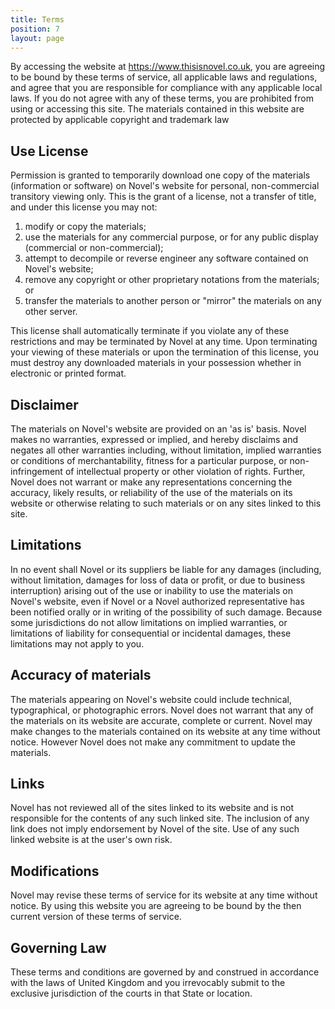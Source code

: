```yaml
---
title: Terms
position: 7
layout: page
---
```


By accessing the website at https://www.thisisnovel.co.uk, you are agreeing to be bound by these terms of service, all applicable laws and regulations, and agree that you are responsible for compliance with any applicable local laws. If you do not agree with any of these terms, you are prohibited from using or accessing this site. The materials contained in this website are protected by applicable copyright and trademark law

## Use License

Permission is granted to temporarily download one copy of the materials (information or software) on Novel's website for personal, non-commercial transitory viewing only. This is the grant of a license, not a transfer of title, and under this license you may not:

1. modify or copy the materials;
2. use the materials for any commercial purpose, or for any public display (commercial or non-commercial);
3. attempt to decompile or reverse engineer any software contained on Novel's website;
4. remove any copyright or other proprietary notations from the materials; or
5. transfer the materials to another person or "mirror" the materials on any other server.

This license shall automatically terminate if you violate any of these restrictions and may be terminated by Novel at any time. Upon terminating your viewing of these materials or upon the termination of this license, you must destroy any downloaded materials in your possession whether in electronic or printed format.

## Disclaimer

The materials on Novel's website are provided on an 'as is' basis. Novel makes no warranties, expressed or implied, and hereby disclaims and negates all other warranties including, without limitation, implied warranties or conditions of merchantability, fitness for a particular purpose, or non-infringement of intellectual property or other violation of rights.
Further, Novel does not warrant or make any representations concerning the accuracy, likely results, or reliability of the use of the materials on its website or otherwise relating to such materials or on any sites linked to this site.

## Limitations

In no event shall Novel or its suppliers be liable for any damages (including, without limitation, damages for loss of data or profit, or due to business interruption) arising out of the use or inability to use the materials on Novel's website, even if Novel or a Novel authorized representative has been notified orally or in writing of the possibility of such damage. Because some jurisdictions do not allow limitations on implied warranties, or limitations of liability for consequential or incidental damages, these limitations may not apply to you.

## Accuracy of materials

The materials appearing on Novel's website could include technical, typographical, or photographic errors. Novel does not warrant that any of the materials on its website are accurate, complete or current. Novel may make changes to the materials contained on its website at any time without notice. However Novel does not make any commitment to update the materials.

## Links

Novel has not reviewed all of the sites linked to its website and is not responsible for the contents of any such linked site. The inclusion of any link does not imply endorsement by Novel of the site. Use of any such linked website is at the user's own risk.

## Modifications

Novel may revise these terms of service for its website at any time without notice. By using this website you are agreeing to be bound by the then current version of these terms of service.

## Governing Law

These terms and conditions are governed by and construed in accordance with the laws of United Kingdom and you irrevocably submit to the exclusive jurisdiction of the courts in that State or location.